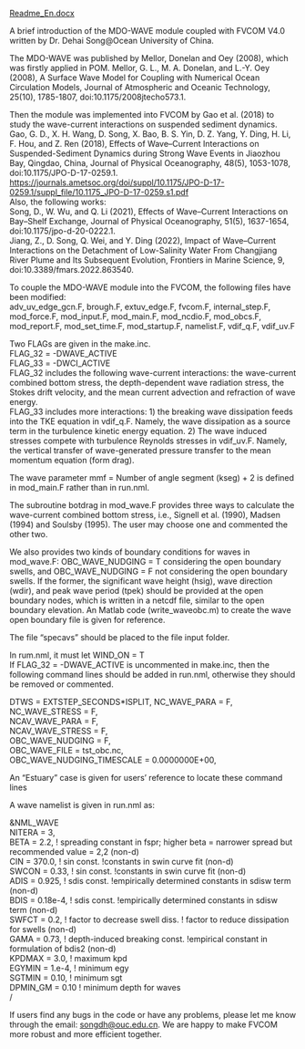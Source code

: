 [Readme_En.docx](https://github.com/DehaiSong/FVCOMv4.0-MDOwave/files/9557300/Readme_En.docx)

A brief introduction of the MDO-WAVE module coupled with FVCOM V4.0 written by Dr. Dehai Song@Ocean University of China.

The MDO-WAVE was published by Mellor, Donelan and Oey (2008), which was firstly applied in POM.
Mellor, G. L., M. A. Donelan, and L.-Y. Oey (2008), A Surface Wave Model for Coupling with Numerical Ocean Circulation Models, Journal of Atmospheric and Oceanic Technology, 25(10), 1785-1807, doi:10.1175/2008jtecho573.1.

Then the module was implemented into FVCOM by Gao et al. (2018) to study the wave-current interactions on suspended sediment dynamics. 
Gao, G. D., X. H. Wang, D. Song, X. Bao, B. S. Yin, D. Z. Yang, Y. Ding, H. Li, F. Hou, and Z. Ren (2018), Effects of Wave–Current Interactions on Suspended-Sediment Dynamics during Strong Wave Events in Jiaozhou Bay, Qingdao, China, Journal of Physical Oceanography, 48(5), 1053-1078, doi:10.1175/JPO-D-17-0259.1.
https://journals.ametsoc.org/doi/suppl/10.1175/JPO-D-17-0259.1/suppl_file/10.1175_JPO-D-17-0259.s1.pdf   
Also, the following works:                               
Song, D., W. Wu, and Q. Li (2021), Effects of Wave–Current Interactions on Bay–Shelf Exchange, Journal of Physical Oceanography, 51(5), 1637-1654, doi:10.1175/jpo-d-20-0222.1.   
Jiang, Z., D. Song, Q. Wei, and Y. Ding (2022), Impact of Wave–Current Interactions on the Detachment of Low-Salinity Water From Changjiang River Plume and Its Subsequent Evolution, Frontiers in Marine Science, 9, doi:10.3389/fmars.2022.863540.

To couple the MDO-WAVE module into the FVCOM, the following files have been modified:     
adv_uv_edge_gcn.F, brough.F, extuv_edge.F, fvcom.F, internal_step.F, mod_force.F, mod_input.F, mod_main.F, mod_ncdio.F, mod_obcs.F, mod_report.F, mod_set_time.F, mod_startup.F, namelist.F, vdif_q.F, vdif_uv.F

Two FLAGs are given in the make.inc.                         
             FLAG_32 =  -DWAVE_ACTIVE                       
             FLAG_33 =  -DWCI_ACTIVE                        
FLAG_32 includes the following wave-current interactions: the wave-current combined bottom stress, the depth-dependent wave radiation stress, the Stokes drift velocity, and the mean current advection and refraction of wave energy.                            
FLAG_33 includes more interactions: 1) the breaking wave dissipation feeds into the TKE equation in vdif_q.F. Namely, the wave dissipation as a source term in the turbulence kinetic energy equation. 2) The wave induced stresses compete with turbulence Reynolds stresses in vdif_uv.F. Namely, the vertical transfer of wave-generated pressure transfer to the mean momentum equation (form drag).       

The wave parameter mmf = Number of angle segment (kseg) + 2 is defined in mod_main.F rather than in run.nml.            

The subroutine botdrag in mod_wave.F provides three ways to calculate the wave-current combined bottom stress, i.e., Signell et al. (1990), Madsen (1994) and Soulsby (1995). The user may choose one and commented the other two.

We also provides two kinds of boundary conditions for waves in mod_wave.F:
OBC_WAVE_NUDGING = T considering the open boundary swells, and
OBC_WAVE_NUDGING = F not considering the open boundary swells.
If the former, the significant wave height (hsig), wave direction (wdir), and peak wave period (tpek) should be provided at the open boundary nodes, which is written in a netcdf file, similar to the open boundary elevation. An Matlab code (write_waveobc.m) to create the wave open boundary file is given for reference. 

The file “specavs” should be placed to the file input folder.

In rum.nml, it must let WIND_ON = T            
If FLAG_32 =  -DWAVE_ACTIVE is uncommented in make.inc, then the following command lines should be added in run.nml, otherwise they should be removed or commented.

DTWS    =  EXTSTEP_SECONDS*ISPLIT, 
NC_WAVE_PARA    = F,         
NC_WAVE_STRESS  = F,       
NCAV_WAVE_PARA  = F,           
NCAV_WAVE_STRESS        = F,    
OBC_WAVE_NUDGING        = F,                       
OBC_WAVE_FILE   = tst_obc.nc,                     
OBC_WAVE_NUDGING_TIMESCALE      =  0.0000000E+00, 

An “Estuary” case is given for users’ reference to locate these command lines 

A wave namelist is given in run.nml as:

&NML_WAVE                     
 NITERA  = 3,                     
 BETA    = 2.2,                  ! spreading constant in fspr; higher beta = narrower spread but recommended value = 2,2 (non-d)                     
 CIN     = 370.0,                ! sin const. !constants in swin curve fit (non-d)                     
 SWCON   = 0.33,                 ! sin const. !constants in swin curve fit (non-d)                     
 ADIS    = 0.925,                ! sdis const. !empirically determined constants in sdisw term (non-d)                     
 BDIS    = 0.18e-4,              ! sdis const. !empirically determined constants in sdisw term (non-d)                     
 SWFCT   = 0.2,                  ! factor to decrease swell diss.  ! factor to reduce dissipation for swells (non-d)                     
 GAMA    = 0.73,                 ! depth-induced breaking const. !empirical constant in formulation of bdis2 (non-d)                     
 KPDMAX  = 3.0,                  ! maximum kpd                     
 EGYMIN  = 1.e-4,                ! minimum egy                     
 SGTMIN  = 0.10,                 ! minimum sgt                    
 DPMIN_GM  = 0.10                ! minimum depth for waves                           
/

If users find any bugs in the code or have any problems, please let me know through the email: songdh@ouc.edu.cn. We are happy to make FVCOM more robust and more efficient together. 
